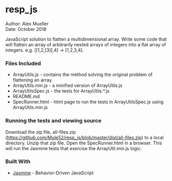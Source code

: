 # resp_js
Author: Alex Mueller  
Date: October 2018
  
JavaScript solution to flatten a multidimensional array. Write some code that will flatten an array of arbitrarily nested arrays of integers into a flat array of integers. e.g. [[1,2,[3]],4] -> [1,2,3,4].

### Files Included

* ArrayUtils.js - contains the method solving the original problem of flattening an array.
* ArrayUtils.min.js - a minified version of ArrayUtils.js
* ArrayUtilsSpec.js - the tests for ArrayUtils.*.js
* README.md
* SpecRunner.html - html page to run the tests in ArrayUtilsSpec.js using ArrayUtils.min.js

### Running the tests and viewing source

Download the zip file, all-files.zip (https://github.com/Mule52/resp_js/blob/master/dist/all-files.zip) to a local directory. Unzip that zip file. Open the SpecRunner.html in a browser. This will run the Jasmine tests that exercise the ArrayUtil.min.js logic.

### Built With

* [Jasmine](https://jasmine.github.io/) - Behavior-Driven JavaScript

